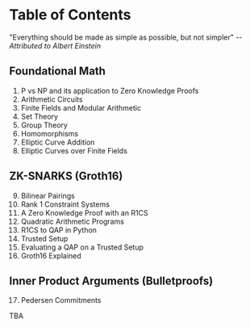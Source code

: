 # Table of Contents

"Everything should be made as simple as possible, but not simpler" -- *Attributed to Albert Einstein*

## Foundational Math
1. P vs NP and its application to Zero Knowledge Proofs
2. Arithmetic Circuits
3. Finite Fields and Modular Arithmetic
4. Set Theory
5. Group Theory
6. Homomorphisms
7. Elliptic Curve Addition
8. Elliptic Curves over Finite Fields

## ZK-SNARKS (Groth16)
9. Bilinear Pairings
10. Rank 1 Constraint Systems
11. A Zero Knowledge Proof with an R1CS
12. Quadratic Arithmetic Programs
13. R1CS to QAP in Python
14. Trusted Setup
15. Evaluating a QAP on a Trusted Setup
16. Groth16 Explained

## Inner Product Arguments (Bulletproofs)
17. Pedersen Commitments

TBA
